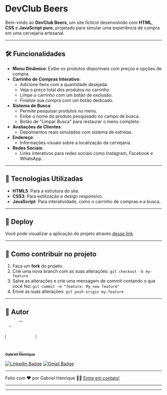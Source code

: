 # DevClub Beers

Bem-vindo ao **DevClub Beers**, um site fictício desenvolvido com **HTML**, **CSS** e **JavaScript puro**, projetado para simular uma experiência de compra em uma cervejaria artesanal.

---

## 🛠️ Funcionalidades

- **Menu Dinâmico**: Exibe os produtos disponíveis com preços e opções de compra.
- **Carrinho de Compras Interativo**: 
  - Adicione itens com a quantidade desejada.
  - Veja o preço total dos produtos no carrinho.
  - Limpe o carrinho com um botão de exclusão.
  - Finalize sua compra com um botão dedicado.
- **Sistema de Busca**:
  - Permite pesquisar produtos no menu.
  - Exibe o nome do produto pesquisado no campo de busca.
  - Botão de "Limpar Busca" para restaurar o menu completo.
- **Avaliações de Clientes**:
  - Depoimentos reais simulados com sistema de estrelas.
- **Endereço**:
  - Informações visuais sobre a localização da cervejaria.
- **Redes Sociais**:
  - Links interativos para redes sociais como Instagram, Facebook e WhatsApp.

---

## 🚀 Tecnologias Utilizadas

- **HTML5**: Para a estrutura do site.
- **CSS3**: Para estilização e design responsivo.
- **JavaScript**: Para interatividade, como o carrinho de compras e a busca.

---


## 🔖 Deploy

Você pode visualizar a aplicação do projeto através [desse link](https://GabrielHEB.github.io/DevClubBeers/
).

---

## 💪 Como contribuir no projeto

1. Faça um **fork** do projeto.
2. Crie uma nova branch com as suas alterações: `git checkout -b my-feature`
3. Salve as alterações e crie uma mensagem de commit contando o que você fez: `git commit -m "feature: My new feature"`
4. Envie as suas alterações: `git push origin my-feature`

---

## 🦸 Autor


<a href="">
 <img style="border-radius: 50%;" src="./public/profile.jpeg" width="100px;" alt=""/>
 <br />
 <sub><b>Gabriel Henrique</b></sub></a>
 <br />
 
[![Linkedin Badge](https://img.shields.io/badge/-Gabriel-blue?style=flat-square&logo=Linkedin&logoColor=white&link=https://https://br.linkedin.com/in/gabriel-henrique-7939b3304/)](https://br.linkedin.com/in/gabriel-henrique-7939b3304/) 
[![Gmail Badge](https://img.shields.io/badge/-Gabriel-c14438?style=flat-square&logo=Gmail&logoColor=white&link=mailto:gabsheb@gmail.com)](mailto:gabsheb@gmail.com)

---

Feito com ❤️ por Gabriel Henrique 👋🏽 [Entre em contato!](https://br.linkedin.com/in/gabriel-henrique-7939b3304)

---
---
